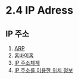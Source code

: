 # 2.4 IP Adress

## IP 주소

1. [ARP](https://congruous-parcel-450.notion.site/ARP-899e97101ed14d2281bc36ef90f47f38?pvs=4)</br>
2. [홉바이홉](https://congruous-parcel-450.notion.site/b0283e84646f4ebfabc796ea7ea05bc6?pvs=4)</br>
3. [IP 주소체계](https://congruous-parcel-450.notion.site/IP-dee992e6f70c45368df974e640baef94?pvs=4)</br>
4. [IP 주소를 이용한 위치 정보](https://congruous-parcel-450.notion.site/IP-b2eab18120274b3aa02417ef4e4332bc?pvs=4)</br>


